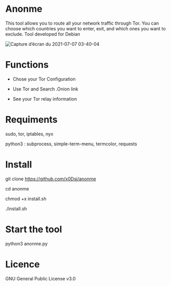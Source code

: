 # Anonme
This tool allows you to route all your network traffic through Tor. You can choose which countries you want to enter, exit, and which ones you want to exclude. Tool developed for Debian

![Capture d’écran du 2021-07-07 03-40-04](https://user-images.githubusercontent.com/85474922/124687423-2419c100-ded5-11eb-9d0b-ac849ea5d059.png)

# Functions
 - Chose your Tor Configuration

 - Use Tor and Search .Onion link

 - See your Tor relay information 

# Requiments
sudo, tor, iptables, nyx

python3 : subprocess, simple-term-menu, termcolor, requests

# Install
git clone https://github.com/x0Dsj/anonme

cd anonme

chmod +x install.sh

./install.sh

# Start the tool 
python3 anonme.py

# Licence 
GNU General Public License v3.0
